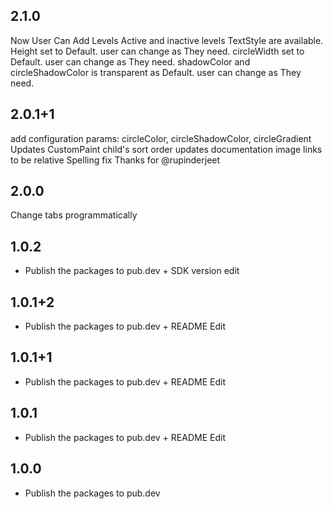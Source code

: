 ## 2.1.0
Now User Can Add Levels
Active and inactive levels TextStyle are available.
Height set to Default. user can change as They need.
circleWidth set to Default. user can change as They need.
shadowColor and circleShadowColor is transparent as Default. user can change as They need.


## 2.0.1+1
add configuration params: circleColor, circleShadowColor, circleGradient
Updates CustomPaint child's sort order
updates documentation image links to be relative
Spelling fix
Thanks for @rupinderjeet

## 2.0.0
Change tabs programmatically

## 1.0.2

* Publish the packages to pub.dev + SDK version edit

## 1.0.1+2

* Publish the packages to pub.dev + README Edit

## 1.0.1+1

* Publish the packages to pub.dev + README Edit

## 1.0.1

* Publish the packages to pub.dev + README Edit


## 1.0.0

* Publish the packages to pub.dev
